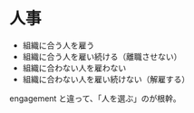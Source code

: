 # 人事

-   組織に合う人を雇う
-   組織に合う人を雇い続ける（離職させない）
-   組織に合わない人を雇わない
-   組織に合わない人を雇い続けない（解雇する）

engagement と違って、「人を選ぶ」のが根幹。
